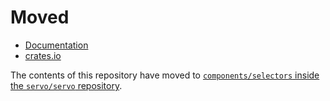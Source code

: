 Moved
=====

* [Documentation](https://docs.rs/selectors/)
* [crates.io](https://crates.io/crates/selectors)

The contents of this repository have moved to [`components/selectors` inside
the `servo/servo` repository](https://github.com/servo/servo/tree/master/components/selectors).
